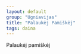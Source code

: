 ```yaml
---
layout: default
group: "Ugniavijas"
title: "Palaukėj Pamiškėj"
tags: daina
---
```

Palaukėj pamiškėj
